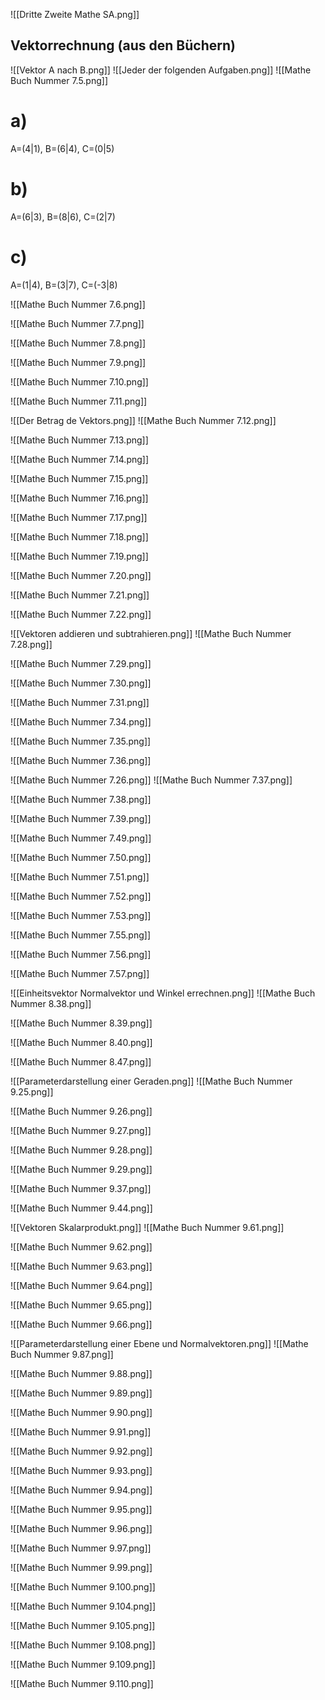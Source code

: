 ![[Dritte Zweite Mathe SA.png]]

## Vektorrechnung (aus den Büchern)
![[Vektor A nach B.png]]
![[Jeder der folgenden Aufgaben.png]]
![[Mathe Buch Nummer 7.5.png]]
# a)
A=(4|1), B=(6|4), C=(0|5)
# b)
A=(6|3), B=(8|6), C=(2|7)
# c)
A=(1|4), B=(3|7), C=(-3|8)

![[Mathe Buch Nummer 7.6.png]]

![[Mathe Buch Nummer 7.7.png]]

![[Mathe Buch Nummer 7.8.png]]

![[Mathe Buch Nummer 7.9.png]]

![[Mathe Buch Nummer 7.10.png]]

![[Mathe Buch Nummer 7.11.png]]

![[Der Betrag de Vektors.png]]
![[Mathe Buch Nummer 7.12.png]]

![[Mathe Buch Nummer 7.13.png]]

![[Mathe Buch Nummer 7.14.png]]

![[Mathe Buch Nummer 7.15.png]]

![[Mathe Buch Nummer 7.16.png]]

![[Mathe Buch Nummer 7.17.png]]

![[Mathe Buch Nummer 7.18.png]]

![[Mathe Buch Nummer 7.19.png]]

![[Mathe Buch Nummer 7.20.png]]

![[Mathe Buch Nummer 7.21.png]]

![[Mathe Buch Nummer 7.22.png]]

![[Vektoren addieren und subtrahieren.png]]
![[Mathe Buch Nummer 7.28.png]]

![[Mathe Buch Nummer 7.29.png]]

![[Mathe Buch Nummer 7.30.png]]

![[Mathe Buch Nummer 7.31.png]]

![[Mathe Buch Nummer 7.34.png]]

![[Mathe Buch Nummer 7.35.png]]

![[Mathe Buch Nummer 7.36.png]]

![[Mathe Buch Nummer 7.26.png]]
![[Mathe Buch Nummer 7.37.png]]

![[Mathe Buch Nummer 7.38.png]]

![[Mathe Buch Nummer 7.39.png]]

![[Mathe Buch Nummer 7.49.png]]

![[Mathe Buch Nummer 7.50.png]]

![[Mathe Buch Nummer 7.51.png]]

![[Mathe Buch Nummer 7.52.png]]

![[Mathe Buch Nummer 7.53.png]]

![[Mathe Buch Nummer 7.55.png]]

![[Mathe Buch Nummer 7.56.png]]

![[Mathe Buch Nummer 7.57.png]]

![[Einheitsvektor Normalvektor und Winkel errechnen.png]]
![[Mathe Buch Nummer 8.38.png]]

![[Mathe Buch Nummer 8.39.png]]

![[Mathe Buch Nummer 8.40.png]]

![[Mathe Buch Nummer 8.47.png]]

![[Parameterdarstellung einer Geraden.png]]
![[Mathe Buch Nummer 9.25.png]]

![[Mathe Buch Nummer 9.26.png]]

![[Mathe Buch Nummer 9.27.png]]

![[Mathe Buch Nummer 9.28.png]]

![[Mathe Buch Nummer 9.29.png]]

![[Mathe Buch Nummer 9.37.png]]

![[Mathe Buch Nummer 9.44.png]]

![[Vektoren Skalarprodukt.png]]
![[Mathe Buch Nummer 9.61.png]]

![[Mathe Buch Nummer 9.62.png]]

![[Mathe Buch Nummer 9.63.png]]

![[Mathe Buch Nummer 9.64.png]]

![[Mathe Buch Nummer 9.65.png]]

![[Mathe Buch Nummer 9.66.png]]

![[Parameterdarstellung einer Ebene und Normalvektoren.png]]
![[Mathe Buch Nummer 9.87.png]]

![[Mathe Buch Nummer 9.88.png]]

![[Mathe Buch Nummer 9.89.png]]

![[Mathe Buch Nummer 9.90.png]]

![[Mathe Buch Nummer 9.91.png]]

![[Mathe Buch Nummer 9.92.png]]

![[Mathe Buch Nummer 9.93.png]]

![[Mathe Buch Nummer 9.94.png]]

![[Mathe Buch Nummer 9.95.png]]

![[Mathe Buch Nummer 9.96.png]]

![[Mathe Buch Nummer 9.97.png]]

![[Mathe Buch Nummer 9.99.png]]

![[Mathe Buch Nummer 9.100.png]]

![[Mathe Buch Nummer 9.104.png]]

![[Mathe Buch Nummer 9.105.png]]

![[Mathe Buch Nummer 9.108.png]]

![[Mathe Buch Nummer 9.109.png]]

![[Mathe Buch Nummer 9.110.png]]
